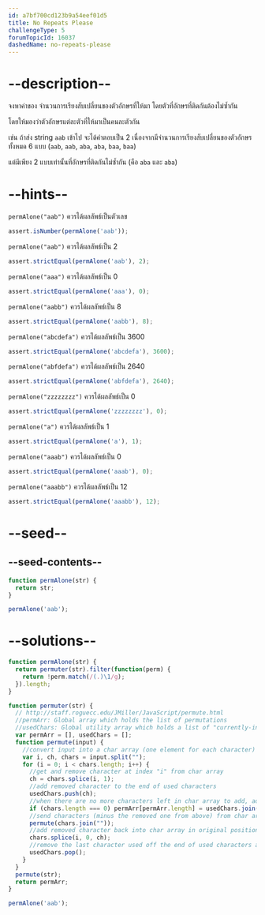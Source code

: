 ```yaml
---
id: a7bf700cd123b9a54eef01d5
title: No Repeats Please
challengeType: 5
forumTopicId: 16037
dashedName: no-repeats-please
---
```


# --description--

จงหาค่าของ จำนวนการเรียงสับเปลี่ยนของตัวอักษรที่ให้มา โดยตัวที่อักษรที่ติดกันต้องไม่ซ้ำกัน

โดยให้มองว่าตัวอักษรแต่ละตัวที่ให้มาเป็นคนละตัวกัน  

เช่น ถ้าส่ง string `aab` เข้าไป จะได้คำตอบเป็น 2 เนื่องจากมีจำนวนการเรียงสับเปลี่ยนของตัวอักษรทั้งหมด 6 แบบ (`aab`, `aab`, `aba`, `aba`, `baa`, `baa`)

แต่มีเพียง 2 แบบเท่านั้นที่อักษรที่ติดกันไม่ซ้ำกัน (คือ `aba` และ `aba`)

# --hints--

`permAlone("aab")` ควรได้ผลลัพธ์เป็นตัวเลข

```js
assert.isNumber(permAlone('aab'));
```

`permAlone("aab")` ควรได้ผลลัพธ์เป็น 2

```js
assert.strictEqual(permAlone('aab'), 2);
```

`permAlone("aaa")` ควรได้ผลลัพธ์เป็น 0

```js
assert.strictEqual(permAlone('aaa'), 0);
```

`permAlone("aabb")` ควรได้ผลลัพธ์เป็น 8

```js
assert.strictEqual(permAlone('aabb'), 8);
```

`permAlone("abcdefa")` ควรได้ผลลัพธ์เป็น 3600

```js
assert.strictEqual(permAlone('abcdefa'), 3600);
```

`permAlone("abfdefa")` ควรได้ผลลัพธ์เป็น 2640

```js
assert.strictEqual(permAlone('abfdefa'), 2640);
```

`permAlone("zzzzzzzz")` ควรได้ผลลัพธ์เป็น 0

```js
assert.strictEqual(permAlone('zzzzzzzz'), 0);
```

`permAlone("a")` ควรได้ผลลัพธ์เป็น 1

```js
assert.strictEqual(permAlone('a'), 1);
```

`permAlone("aaab")` ควรได้ผลลัพธ์เป็น 0

```js
assert.strictEqual(permAlone('aaab'), 0);
```

`permAlone("aaabb")` ควรได้ผลลัพธ์เป็น 12

```js
assert.strictEqual(permAlone('aaabb'), 12);
```

# --seed--

## --seed-contents--

```js
function permAlone(str) {
  return str;
}

permAlone('aab');
```

# --solutions--

```js
function permAlone(str) {
  return permuter(str).filter(function(perm) {
    return !perm.match(/(.)\1/g);
  }).length;
}

function permuter(str) {
  // http://staff.roguecc.edu/JMiller/JavaScript/permute.html
  //permArr: Global array which holds the list of permutations
  //usedChars: Global utility array which holds a list of "currently-in-use" characters
  var permArr = [], usedChars = [];
  function permute(input) {
    //convert input into a char array (one element for each character)
    var i, ch, chars = input.split("");
    for (i = 0; i < chars.length; i++) {
      //get and remove character at index "i" from char array
      ch = chars.splice(i, 1);
      //add removed character to the end of used characters
      usedChars.push(ch);
      //when there are no more characters left in char array to add, add used chars to list of permutations
      if (chars.length === 0) permArr[permArr.length] = usedChars.join("");
      //send characters (minus the removed one from above) from char array to be permuted
      permute(chars.join(""));
      //add removed character back into char array in original position
      chars.splice(i, 0, ch);
      //remove the last character used off the end of used characters array
      usedChars.pop();
    }
  }
  permute(str);
  return permArr;
}

permAlone('aab');
```
